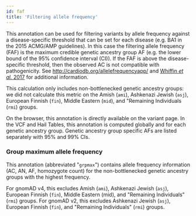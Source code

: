 ```yaml
---
id: faf
title: 'Filtering allele frequency'
---
```


This annotation can be used for filtering variants by allele frequency against a disease-specific threshold that can be set for each disease (e.g. BA1 in the 2015 ACMG/AMP guidelines). In this case the filtering allele frequency (FAF) is the maximum credible genetic ancestry group AF (e.g. the lower bound of the 95% confidence interval (CI)). If the FAF is above the disease-specific threshold, then the observed AC is not compatible with pathogenicity. See http://cardiodb.org/allelefrequencyapp/ and [Whiffin _et al._ 2017](https://www.nature.com/articles/gim201726) for additional information.

This calculation only includes non-bottlenecked genetic ancestry groups: we did not calculate this metric on the Amish (`ami`), Ashkenazi Jewish (`asj`), European Finnish (`fin`), Middle Eastern (`mid`), and "Remaining Individuals (`rmi`) groups.

On the browser, this annotation is directly available on the variant page. In the VCF and Hail Tables, this annotation is computed globally and for each genetic ancestry group. Genetic ancestry group specific AFs are listed separately with 95% and 99% CIs.

### <a name="grpmax"></a>Group maximum allele frequency

This annotation (abbreviated "`grpmax`") contains allele frequency information (AC, AN, AF, homozygote count) for the non-bottlenecked genetic ancestry groups with the highest frequency.

For gnomAD v4, this excludes Amish (`ami`), Ashkenazi Jewish (`asj`), European Finnish (`fin`), Middle Eastern (mid), and "Remaining Individuals" (`rmi`) groups. For gnomAD v2, this excludes Ashkenazi Jewish (`asj`), European Finnish (`fin`), and "Remaining Individuals" (`rmi`) groups.
